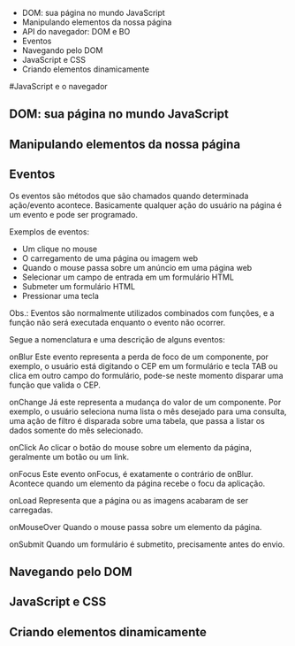 - DOM: sua página no mundo JavaScript
- Manipulando elementos da nossa página
- API do navegador: DOM e BO
- Eventos
- Navegando pelo DOM
- JavaScript e CSS
- Criando elementos dinamicamente

#JavaScript e o navegador

## DOM: sua página no mundo JavaScript


## Manipulando elementos da nossa página

## Eventos
Os eventos são métodos que são chamados quando determinada ação/evento acontece. Basicamente qualquer ação do usuário na página é um evento e pode ser programado.

Exemplos de eventos:

* Um clique no mouse
* O carregamento de uma página ou imagem web
* Quando o mouse passa sobre um anúncio em uma página web
* Selecionar um campo de entrada em um formulário HTML
* Submeter um formulário HTML
* Pressionar uma tecla

Obs.: Eventos são normalmente utilizados combinados com funções, e a função não será executada enquanto o evento não ocorrer.

Segue a nomenclatura e uma descrição de alguns eventos:

onBlur
Este evento representa a perda de foco de um componente, por exemplo, o usuário está digitando o CEP em um formulário e tecla TAB ou clica em outro  campo do formulário, pode-se neste momento disparar uma função que valida o CEP.

onChange
Já este representa a mudança do valor de um componente. Por exemplo, o usuário seleciona numa lista o mês desejado para uma consulta, uma ação de filtro é disparada sobre uma tabela, que passa a listar os dados somente do mês selecionado.

onClick
Ao clicar o botão do mouse sobre um elemento da página, geralmente um botão ou um link.

onFocus
Este evento onFocus, é exatamente o contrário de onBlur. Acontece quando um elemento da página recebe o focu da aplicação.

onLoad
Representa que a página ou as imagens acabaram de ser carregadas.

onMouseOver
Quando o mouse passa sobre um elemento da página.

onSubmit
Quando um formulário é submetito, precisamente antes do envio.


## Navegando pelo DOM
## JavaScript e CSS
## Criando elementos dinamicamente



